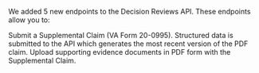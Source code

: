 We added 5 new endpoints to the Decision Reviews API. These endpoints allow you to: 

Submit a Supplemental Claim (VA Form 20-0995). Structured data is submitted to the API which generates the most recent version of the PDF claim. 
Upload supporting evidence documents in PDF form with the Supplemental Claim. 